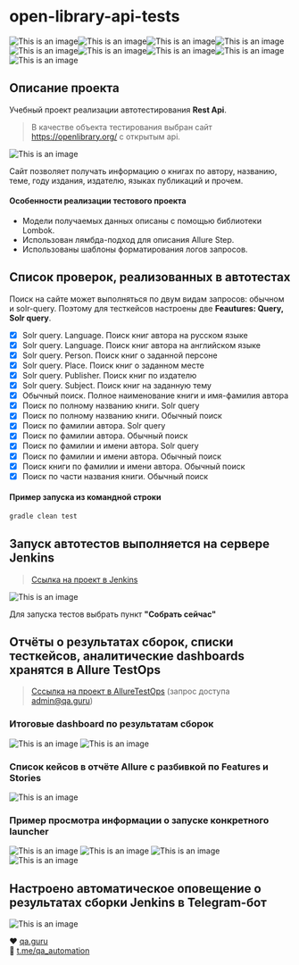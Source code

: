 # open-library-api-tests
![This is an image](/design/icons/Java.png)![This is an image](/design/icons/Gradle.png)![This is an image](/design/icons/Rest-Assured.png)![This is an image](/design/icons/Intelij_IDEA.png)![This is an image](/design/icons/JUnit5.png)![This is an image](/design/icons/Jenkins.png)![This is an image](/design/icons/Allure_Report.png)![This is an image](/design/icons/AllureTestOps.png)![This is an image](/design/icons/Telegram.png)
## Описание проекта
Учебный проект реализации автотестирования **Rest Api**.<br/>
>В качестве объекта тестирования выбран сайт https://openlibrary.org/ с открытым api.<br/>

![This is an image](/design/images/open-library.png)

Сайт позволяет получать информацию о книгах по автору, названию, теме, году издания, издателю, языках публикаций и прочем.

#### Особенности реализации тестового проекта
- Модели получаемых данных описаны с помощью библиотеки Lombok.
- Использован лямбда-подход для описания Allure Step.
- Использованы шаблоны форматирования логов запросов.

## Список проверок, реализованных в автотестах
Поиск на сайте может выполняться по двум видам запросов: обычном и solr-query. Поэтому для тесткейсов настроены две **Feautures: Query, Solr query**.
- [x] Solr query. Language. Поиск книг автора на русском языке
- [x] Solr query. Language. Поиск книг автора на английском языке
- [x] Solr query. Person. Поиск книг о заданной персоне
- [x] Solr query. Place. Поиск книг о заданном месте
- [x] Solr query. Publisher. Поиск книг по издателю
- [x] Solr query. Subject. Поиск книг на заданную тему
- [x] Обычный поиск. Полное наименование книги и имя-фамилия автора
- [x] Поиск по полному названию книги. Solr query
- [x] Поиск по полному названию книги. Обычный поиск
- [x] Поиск по фамилии автора. Solr query
- [x] Поиск по фамилии автора. Обычный поиск
- [x] Поиск по фамилии и имени автора. Solr query
- [x] Поиск по фамилии и имени автора. Обычный поиск
- [x] Поиск книги по фамилии и имени автора. Обычный поиск
- [x] Поиск по части названия книги. Обычный поиск

#### Пример запуска из командной строки
```bash
gradle clean test
```
## Запуск автотестов выполняется на сервере Jenkins
> <a target="_blank" href="https://jenkins.autotests.cloud/job/09-ElenaSeversk-open-library-api-tests/">Ссылка на проект в Jenkins</a>

![This is an image](/design/images/jenkins.png)

Для запуска тестов выбрать пункт **"Собрать сейчас"**

## Отчёты о результатах сборок, списки тесткейсов, аналитические dashboards хранятся в Allure TestOps
> <a target="_blank" href="https://allure.autotests.cloud/project/1021/dashboards">Сссылка на проект в AllureTestOps</a> (запрос доступа admin@qa.guru)

### Итоговые dashboard по результатам сборок
![This is an image](/design/images/dashboard_overview.png)
![This is an image](/design/images/statistics_dashboard.png)
### Список кейсов в отчёте Allure с разбивкой по Features и Stories
![This is an image](/design/images/allure_report_features2.png)
### Пример просмотра информации о запуске конкретного launcher
![This is an image](/design/images/allure_dashboard_summary.png)
![This is an image](/design/images/grafics.png)
![This is an image](/design/images/timeline.png)
![This is an image](/design/images/launcer_result.png)

## Настроено автоматическое оповещение о результатах сборки Jenkins в Telegram-бот
![This is an image](/design/images/bot.png)


:heart: <a target="_blank" href="https://qa.guru">qa.guru</a><br/>
:blue_heart: <a target="_blank" href="https://t.me/qa_automation">t.me/qa_automation</a>
